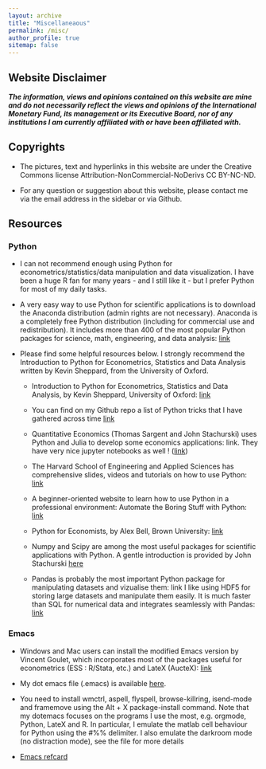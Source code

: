 ```yaml
---
layout: archive
title: "Miscellaneaous"
permalink: /misc/
author_profile: true
sitemap: false
---
```



## Website Disclaimer

***The information, views and opinions contained  on this website are mine and do
not necessarily reflect  the views and opinions of  the International Monetary
Fund, its management or its Executive Board, nor of any  institutions  I  am
currently  affiliated  with  or have  been affiliated with.***

## Copyrights
* The  pictures, text and  hyperlinks in this  website are under the Creative
Commons license Attribution-NonCommercial-NoDerivs CC BY-NC-ND. 

* For any question or suggestion about this website, please contact me via the
email address in the sidebar or via Github.

## Resources

### Python
* I  can not  recommend enough  using Python  for econometrics/statistics/data
manipulation and data visualization. I have been a huge R fan for many years -
and I still like it - but I prefer Python for most of my daily tasks.

* A very easy way to use Python for scientific applications is to download the
Anaconda  distribution  (admin  rights  are  not  necessary).  Anaconda  is  a
completely  free  Python  distribution   (including  for  commercial  use  and
redistribution). It includes more than 400 of the most popular Python packages
for      science,     math,      engineering,      and     data      analysis:
[link](https://www.continuum.io/downloads)

*  Please  find  some  helpful  resources  below.  I  strongly  recommend  the
  Introduction  to  Python  for  Econometrics, Statistics  and  Data  Analysis
  written by Kevin Sheppard, from the University of Oxford. 

    * Introduction to Python for Econometrics, Statistics and Data Analysis, by Kevin
    Sheppard, University of Oxford: [link](https://www.kevinsheppard.com/images/0/09/Python_introduction.pdf)

    * You can find on my Github repo a list of Python tricks that I have gathered
    across time [link](https://github.com/romainlafarguette/tips/blob/master/python_tricks.org)

    * Quantitative Economics (Thomas Sargent and John Stachurski) uses Python and
    Julia to develop some economics applications: link. They have very nice
    jupyter notebooks as well ! ([link](http://quantecon.org/notebooks.html))

    * The Harvard School of Engineering and Applied Sciences has comprehensive
    slides, videos and tutorials on how to use Python: [link](http://cs109.github.io/2014/index.html)

    * A beginner-oriented website to learn how to use Python in a professional
    environment: Automate the Boring Stuff with Python: [link](https://automatetheboringstuff.com/)

    * Python for Economists, by Alex Bell, Brown University: [link](http://cs.brown.edu/~ambell/pyseminar/Python_for_Economists.pdf)

    * Numpy and Scipy are among the most useful packages for scientific applications
      with Python. A gentle introduction is provided by John Stachurski [here](http://nbviewer.jupyter.org/github/QuantEcon/QuantEcon.notebooks/blob/master/sci_python_quickstart.ipynb)

    * Pandas is probably the most important Python package for manipulating datasets
    and vizualise  them: link  I like  using HDF5 for  storing large  datasets and
    manipulate them  easily. It  is much  faster than SQL  for numerical  data and
    integrates seamlessly with Pandas: [link](https://en.wikipedia.org/wiki/Hierarchical_Data_Format)


### Emacs

* Windows and Mac users can install the modified Emacs version by Vincent
  Goulet, which incorporates most of the packages useful for econometrics (ESS :
  R/Stata, etc.) and LateX (AucteX): [link](http://vgoulet.act.ulaval.ca/en/emacs/) 

* My dot emacs file (.emacs) is available
  [here](https://github.com/romainlafarguette/tips/blob/master/dotemacs). 

* You need to install wmctrl, aspell, flyspell, browse-killring, isend-mode and
  framemove using  the Alt +  X package-install  command. Note that  my dotemacs
  focuses on the programs I use the  most, e.g. orgmode, Python, LateX and R. In
  particular,  I emulate  the matlab  cell behaviour  for Python  using the  #%%
  delimiter. I  also emulate the  darkroom mode  (no distraction mode),  see the
  file for more details 

* [Emacs refcard](http://www.damtp.cam.ac.uk/user/sje30/ess11/resources/emacs-refcard.pdf)


